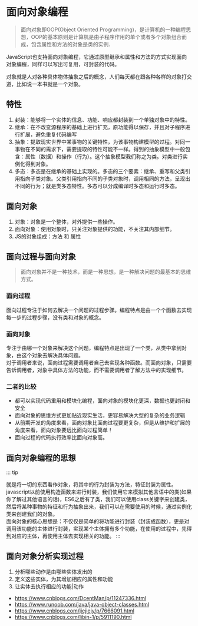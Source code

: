 # 面向对象编程

> 面向对象即OOP(Object Oriented Programming)，是计算机的一种编程思想，OOP的基本原则是计算机是由子程序作用的单个或者多个对象组合而成，包含属性和方法的对象是类的实例.

JavaScript也支持面向对象编程，它通过原型继承和属性和方法的方式实现面向对象编程，同样可以写出可复用，可封装的代码。

对象就是人对各种具体物体抽象之后的概念，人们每天都在跟各种各样的对象打交道，比如说一本书就是一个对象。

## 特性

1. 封装：能够将一个实体的信息、功能、响应都封装到一个单独对象中的特性。
2. 继承：在不改变源程序的基础上进行扩充，原功能得以保存，并且对子程序进行扩展，避免重复代码编写
3. 抽象：提取现实世界中某事物的关键特性，为该事物构建模型的过程。对同一事物在不同的需求下，需要提取的特性可能不一样。得到的抽象模型中一般包含：属性（数据）和操作（行为）。这个抽象模型我们称之为类。对类进行实例化得到对象。
4. 多态：多态是在继承的基础上实现的。多态的三个要素：继承、重写和父类引用指向子类对象。父类引用指向不同的子类对象时，调用相同的方法，呈现出不同的行为；就是类多态特性。多态可以分成编译时多态和运行时多态。

## 面向对象

1. 对象：对象是一个整体，对外提供一些操作。
2. 面向对象：使用对象时，只关注对象提供的功能，不关注其内部细节。
3. JS的对象组成：方法 和 属性

## 面向过程与面向对象

> 面向对象并不是一种技术，而是一种思想，是一种解决问题的最基本的思维方式。

### 面向过程

面向过程专注于如何去解决一个问题的过程步骤。编程特点是由一个个函数去实现每一步的过程步骤，没有类和对象的概念。

### 面向对象

专注于由哪一个对象来解决这个问题，编程特点是出现了一个类，从类中拿到对象，由这个对象去解决具体问题。<br/>
对于调用者来说，面向过程需要调用者自己去实现各种函数。而面向对象，只需要告诉调用者，对象中具体方法的功能，而不需要调用者了解方法中的实现细节。

### 二者的比较

* 都可以实现代码重用和模块化编程，面向对象的模块化更深，数据也更封闭和安全
* 面向对象的思维方式更加贴近现实生活，更容易解决大型的复杂的业务逻辑
* 从前期开发的角度来看，面向对象比面向过程要更复杂，但是从维护和扩展的角度来看，面向对象要远比面向过程简单！
* 面向过程的代码执行效率比面向对象高。

## 面向对象编程的思想

::: tip

就是将一切的东西看作对象，将其中的行为封装为方法，特征封装为属性。        
javascript以前使用构造函数来进行封装，我们使用它来模拟其他言语中的类(如果你了解过其他语言的话)，ES6之后有了类，我们可以使用class关键字来创建类，然后将某种事物的特征和行为抽象出来，我们可以在需要使用的时候，通过实例化类来创建我们的对象。          
面向对象的核心思想是：不仅仅是简单的将功能进行封装（封装成函数），更是对调用该功能的主体进行封装，实现某个主体拥有多个功能，在使用的过程中，先得到对应的主体，再使用主体去实现相关的功能。
:::


## 面向对象分析实现过程

1. 分析哪些动作是由哪些实体发出的
2. 定义这些实体，为其增加相应的属性和功能
3. 让实体去执行相应的功能|动作

* <a target="_blank" rel="noopener noreferrer" href='https://www.cnblogs.com/DcentMan/p/11247336.html'>https://www.cnblogs.com/DcentMan/p/11247336.html</a>
* <a target="_blank" rel="noopener noreferrer" href='https://www.runoob.com/java/java-object-classes.html'>https://www.runoob.com/java/java-object-classes.html</a>
* <a target="_blank" rel="noopener noreferrer" href='https://www.cnblogs.com/jiejiejy/p/7666091.html'>https://www.cnblogs.com/jiejiejy/p/7666091.html</a>
* <a target="_blank" rel="noopener noreferrer" href='https://www.cnblogs.com/libin-1/p/5911190.html'>https://www.cnblogs.com/libin-1/p/5911190.html</a>
